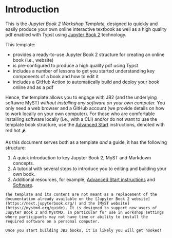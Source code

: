 # Introduction

This is the *Jupyter Book 2 Workshop Template,* designed to quickly and easily produce your own online interactive textbook as well as a high quality pdf enabled with Typst using [Jupyter Book 2](https://next.jupyterbook.org/) technology.

This template:
- provides a ready-to-use Jupyter Book 2 structure for creating an online book (i.e., website)
- is pre-configured to produce a high quality pdf using Typst
- includes a number of lessons to get you started understanding key components of a book and how to edit it 
- includes a GitHub Action to automatically build and deploy your book online and as a pdf


Hence, the template allows you to engage with JB2 (and the underlying softawre MyST) _without installing any software on your own computer._ You only need a web browser and a GitHub account (we provide details on how to work locally on your own computer). For those who are comfortable installing software locally (i.e., with a CLI) and/or do not want to use the template book structure, use the [Advanced Start](./advanced_start.md) instructions, denoted with red hot &#127798;.

As this document serves both as a template _and_ a guide, it has the following structure:

1. A quick introduction to key Jupyter Book 2, MyST and Markdown concepts.
2. A tutorial with several steps to introduce you to editing and building your own book.
3. Additional resources, for example, [Advanced Start instructions](./advanced_start.md) and [Software](./software.md).

```{note}
The template and its content are not meant as a replacement of the documentation already available on the [Jupyter Book 2 website](https://next.jupyterbook.org/) and the [MyST website](https://mystmd.org/guide). It is designed to support new users of Jupyter Book 2 and MystMD, in particular for use in workshop settings where participants may not have time or ability to install the required software on a personal computer.
```

```{warning} Enjoyment Warning!
Once you start building JB2 books, it is likely you will get hooked!
```